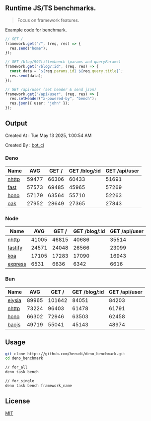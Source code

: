 ## Runtime JS/TS benchmarks.

> Focus on framework features.

Example code for benchmark.
```ts
// GET /
framework.get("/", (req, res) => {
  res.send("home");
});

// GET /blog/99?title=bench (params and queryParams)
framework.get("/blog/:id", (req, res) => {
  const data = `${req.params.id} ${req.query.title}`;
  res.send(data);
});

// GET /api/user (set header & send json)
framework.get("/api/user", (req, res) => {
  res.setHeader("x-powered-by", "bench");
  res.json({ user: "john" });
});
```

## Output
Created At : Tue May 13 2025, 1:00:54 AM

Created By : [bot_ci](https://github.com/herudi/deno_benchmarks/commits?author=github-actions%5Bbot%5D)


### Deno
|Name|AVG|GET /|GET /blog/:id|GET /api/user|
|----|----|----|----|----|
|[nhttp](https://github.com/nhttp/nhttp)|59477|66306|60433|51691|
|[fast](https://github.com/danteissaias/fast)|57573|69485|45965|57269|
|[hono](https://github.com/honojs/hono)|57179|63564|55710|52263|
|[oak](https://github.com/oakserver/oak)|27952|28649|27365|27843|
  


### Node
|Name|AVG|GET /|GET /blog/:id|GET /api/user|
|----|----|----|----|----|
|[nhttp](https://github.com/nhttp/nhttp)|41005|46815|40686|35514|
|[fastify](https://github.com/fastify/fastify)|24571|24048|26566|23099|
|[koa](https://github.com/koajs/koa)|17105|17283|17090|16943|
|[express](https://github.com/expressjs/express)|6531|6636|6342|6616|
  


### Bun
|Name|AVG|GET /|GET /blog/:id|GET /api/user|
|----|----|----|----|----|
|[elysia](https://github.com/elysiajs/elysia)|89965|101642|84051|84203|
|[nhttp](https://github.com/nhttp/nhttp)|73224|96403|61478|61791|
|[hono](https://github.com/honojs/hono)|66302|72946|63503|62458|
|[baojs](https://github.com/mattreid1/baojs)|49719|55041|45143|48974|
  



## Usage

```bash
git clone https://github.com/herudi/deno_benchmark.git
cd deno_benchmark

// for_all
deno task bench

// for_single
deno task bench framework_name
```

## License

[MIT](LICENSE)

